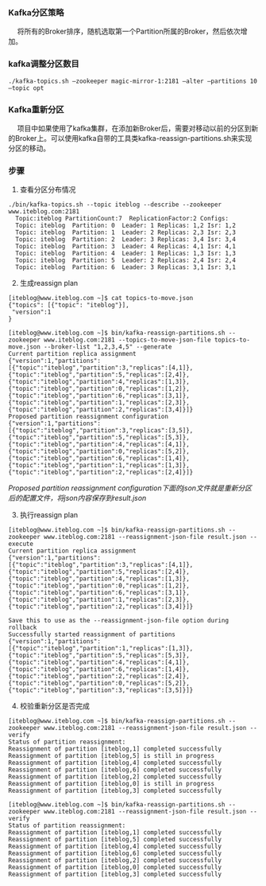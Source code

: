 ### Kafka分区策略  
&emsp; 将所有的Broker排序，随机选取第一个Partition所属的Broker，然后依次增加。    
### kafka调整分区数目  
>
	./kafka-topics.sh –zookeeper magic-mirror-1:2181 –alter –partitions 10 –topic opt
### Kafka重新分区  
&emsp; 项目中如果使用了kafka集群，在添加新Broker后，需要对移动以前的分区到新的Broker上。可以使用kafka自带的工具类kafka-reassign-partitions.sh来实现分区的移动。  

### 步骤  
1. 查看分区分布情况  
>
	./bin/kafka-topics.sh --topic iteblog --describe --zookeeper www.iteblog.com:2181
	  Topic:iteblog PartitionCount:7  ReplicationFactor:2 Configs:
	  Topic: iteblog  Partition: 0  Leader: 1 Replicas: 1,2 Isr: 1,2
	  Topic: iteblog  Partition: 1  Leader: 2 Replicas: 2,3 Isr: 2,3
	  Topic: iteblog  Partition: 2  Leader: 3 Replicas: 3,4 Isr: 3,4
	  Topic: iteblog  Partition: 3  Leader: 4 Replicas: 4,1 Isr: 4,1
	  Topic: iteblog  Partition: 4  Leader: 1 Replicas: 1,3 Isr: 1,3
	  Topic: iteblog  Partition: 5  Leader: 2 Replicas: 2,4 Isr: 2,4
	  Topic: iteblog  Partition: 6  Leader: 3 Replicas: 3,1 Isr: 3,1
	  
2. 生成reassign plan  

>
	[iteblog@www.iteblog.com ~]$ cat topics-to-move.json
	{"topics": [{"topic": "iteblog"}],
	 "version":1
	}
	
	[iteblog@www.iteblog.com ~]$ bin/kafka-reassign-partitions.sh --zookeeper www.iteblog.com:2181 --topics-to-move-json-file topics-to-move.json --broker-list "1,2,3,4,5" --generate
	Current partition replica assignment
	{"version":1,"partitions":[{"topic":"iteblog","partition":3,"replicas":[4,1]},{"topic":"iteblog","partition":5,"replicas":[2,4]},{"topic":"iteblog","partition":4,"replicas":[1,3]},{"topic":"iteblog","partition":0,"replicas":[1,2]},{"topic":"iteblog","partition":6,"replicas":[3,1]},{"topic":"iteblog","partition":1,"replicas":[2,3]},{"topic":"iteblog","partition":2,"replicas":[3,4]}]}
	Proposed partition reassignment configuration
	{"version":1,"partitions":[{"topic":"iteblog","partition":3,"replicas":[3,5]},{"topic":"iteblog","partition":5,"replicas":[5,3]},{"topic":"iteblog","partition":4,"replicas":[4,1]},{"topic":"iteblog","partition":0,"replicas":[5,2]},{"topic":"iteblog","partition":6,"replicas":[1,4]},{"topic":"iteblog","partition":1,"replicas":[1,3]},{"topic":"iteblog","partition":2,"replicas":[2,4]}]}  
	
*Proposed partition reassignment configuration下面的json文件就是重新分区后的配置文件，将json内容保存到result.json*  

3. 执行reassign plan  

> 
	[iteblog@www.iteblog.com ~]$ bin/kafka-reassign-partitions.sh --zookeeper www.iteblog.com:2181 --reassignment-json-file result.json --execute
	Current partition replica assignment
	{"version":1,"partitions":[{"topic":"iteblog","partition":3,"replicas":[4,1]},{"topic":"iteblog","partition":5,"replicas":[2,4]},{"topic":"iteblog","partition":4,"replicas":[1,3]},{"topic":"iteblog","partition":0,"replicas":[1,2]},{"topic":"iteblog","partition":6,"replicas":[3,1]},{"topic":"iteblog","partition":1,"replicas":[2,3]},{"topic":"iteblog","partition":2,"replicas":[3,4]}]}

	Save this to use as the --reassignment-json-file option during rollback
	Successfully started reassignment of partitions {"version":1,"partitions":[{"topic":"iteblog","partition":1,"replicas":[1,3]},{"topic":"iteblog","partition":5,"replicas":[5,3]},{"topic":"iteblog","partition":4,"replicas":[4,1]},{"topic":"iteblog","partition":6,"replicas":[1,4]},{"topic":"iteblog","partition":2,"replicas":[2,4]},{"topic":"iteblog","partition":0,"replicas":[5,2]},{"topic":"iteblog","partition":3,"replicas":[3,5]}]}  
	
4. 校验重新分区是否完成  

> 
	[iteblog@www.iteblog.com ~]$ bin/kafka-reassign-partitions.sh --zookeeper www.iteblog.com:2181 --reassignment-json-file result.json --verify
	Status of partition reassignment:
	Reassignment of partition [iteblog,1] completed successfully
	Reassignment of partition [iteblog,5] is still in progress
	Reassignment of partition [iteblog,4] completed successfully
	Reassignment of partition [iteblog,6] completed successfully
	Reassignment of partition [iteblog,2] completed successfully
	Reassignment of partition [iteblog,0] is still in progress
	Reassignment of partition [iteblog,3] completed successfully

	[iteblog@www.iteblog.com ~]$ bin/kafka-reassign-partitions.sh --zookeeper www.iteblog.com:2181 --reassignment-json-file result.json --verify
	Status of partition reassignment:
	Reassignment of partition [iteblog,1] completed successfully
	Reassignment of partition [iteblog,5] completed successfully
	Reassignment of partition [iteblog,4] completed successfully
	Reassignment of partition [iteblog,6] completed successfully
	Reassignment of partition [iteblog,2] completed successfully
	Reassignment of partition [iteblog,0] completed successfully
	Reassignment of partition [iteblog,3] completed successfully